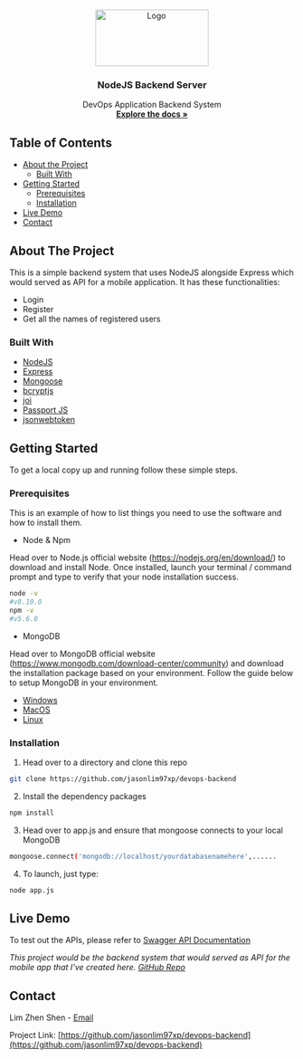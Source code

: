 <!-- PROJECT LOGO -->
<br />
<p align="center">
  <a href="https://github.com/jasonlim97xp/devops-backend">
    <img src="https://upload.wikimedia.org/wikipedia/commons/d/d9/Node.js_logo.svg" alt="Logo" width="200" height="100">
  </a>

  <h3 align="center">NodeJS Backend Server</h3>

  <p align="center">
    DevOps Application Backend System
    <br />
    <a href="https://github.com/github_username/repo"><strong>Explore the docs »</strong></a>
  </p>
</p>



<!-- TABLE OF CONTENTS -->
## Table of Contents

* [About the Project](#about-the-project)
  * [Built With](#built-with)
* [Getting Started](#getting-started)
  * [Prerequisites](#prerequisites)
  * [Installation](#installation)
* [Live Demo](#live-demo)
* [Contact](#contact)



<!-- ABOUT THE PROJECT -->
## About The Project

This is a simple backend system that uses NodeJS alongside Express which would served as API for a mobile application. It has these functionalities:
- Login
- Register
- Get all the names of registered users

### Built With

* [NodeJS]()
* [Express]()
* [Mongoose](https://github.com/Automattic/mongoose)
* [bcryptjs](https://github.com/dcodeIO/bcrypt.js#readme)
* [joi](https://github.com/hapijs/joi)
* [Passport JS](http://www.passportjs.org/)
* [jsonwebtoken](https://github.com/auth0/node-jsonwebtoken#readme)



<!-- GETTING STARTED -->
## Getting Started

To get a local copy up and running follow these simple steps.

### Prerequisites

This is an example of how to list things you need to use the software and how to install them.
* Node & Npm

Head over to Node.js official website (https://nodejs.org/en/download/) to download and install Node. 
Once installed, launch your terminal / command prompt and type to verify that your node installation success.

```sh
node -v   
#v8.10.0
npm -v
#v5.6.0
```

* MongoDB

Head over to MongoDB official website (https://www.mongodb.com/download-center/community) and download the installation package based on your environment. 
Follow the guide below to setup MongoDB in your environment.
* [Windows](https://docs.mongodb.com/manual/tutorial/install-mongodb-on-windows/)
* [MacOS](https://docs.mongodb.com/manual/tutorial/install-mongodb-on-os-x/)
* [Linux](https://docs.mongodb.com/manual/administration/install-on-linux/)

### Installation
 
1. Head over to a directory and clone this repo
```sh
git clone https://github.com/jasonlim97xp/devops-backend
```
2. Install the dependency packages
```sh
npm install
```
3. Head over to app.js and ensure that mongoose connects to your local MongoDB
```sh
mongoose.connect('mongodb://localhost/yourdatabasenamehere',......
```
4. To launch, just type:
```sh
node app.js
```


<!-- USAGE EXAMPLES -->
## Live Demo

To test out the APIs, please refer to [Swagger API Documentation](http://ec2-18-219-240-129.us-east-2.compute.amazonaws.com:3000/api-docs/) 

_This project would be the backend system that would served as API for the mobile app that I've created here. [GitHub Repo](https://github.com/jasonlim97xp/devops-frontend)_


<!-- CONTACT -->
## Contact

Lim Zhen Shen - [Email](zhenshen.lim@digi.com.my)

Project Link: [https://github.com/jasonlim97xp/devops-backend](https://github.com/jasonlim97xp/devops-backend)
